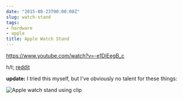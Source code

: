 ```yaml
---
date: "2015-08-23T00:00:00Z"
slug: watch-stand
tags:
- hardware
- apple
title: Apple Watch Stand
---
```


https://www.youtube.com/watch?v=-e1DiEegB_c

h/t; [reddit](https://www.reddit.com/r/apple/comments/3hygaj/i_put_together_a_really_lazy_and_nice_diy_apple/)

**update:** I tried this myself, but I've obviously no talent for these things:

![ Apple watch stand using clip][watchclip]

[watchclip]: /public/img/15/watchclip.jpeg